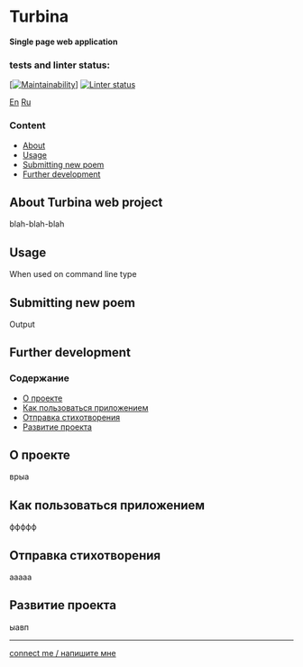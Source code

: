 # **Turbina**
**Single page web application**

### tests and linter status:
[[![Maintainability](https://api.codeclimate.com/v1/badges/053db1e58e79fc70e86f/maintainability)](https://codeclimate.com/github/alex-kurkov/turbina-react/maintainability)]
[![Linter status](https://github.com/alex-kurkov/turbina-react/workflows/Node%20CI/badge.svg)](https://github.com/alex-kurkov/turbina-react/actions)

[En](#Content) [Ru](#Содержание)

### **Content**
  - [About](#About-Turbina-web-project)
  - [Usage](#Usage)
  - [Submitting new poem](#Submitting-new-poem)
  - [Further development](#Further-development)


## About Turbina web project
blah-blah-blah

## Usage
When used on command line type

## Submitting new poem
Output 

## Further development


### **Содержание**
  - [О проекте](#О-проекте)
  - [Как пользоваться приложением](#Как-пользоваться-приложением)
  - [Отправка стихотворения](#Отправка-стихотворения)
  - [Развитие проекта](#Развитие-проекта)


## О проекте
врыа

## Как пользоваться приложением
ффффф

## Отправка стихотворения
ааааа 

## Развитие проекта
ыавп
 
--------
[connect me / напишите мне](mailto:alexkourkov@yandex.ru "Email")
